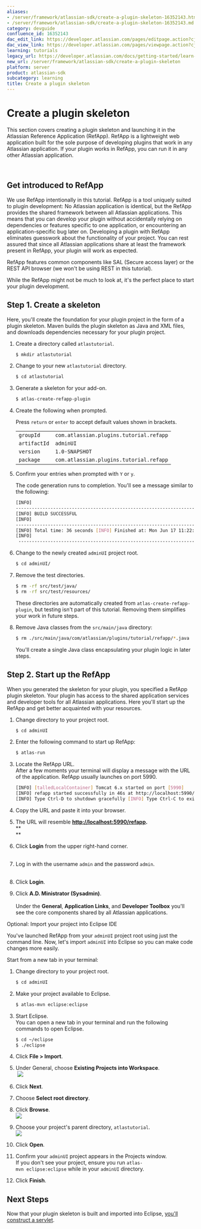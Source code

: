 ```yaml
---
aliases:
- /server/framework/atlassian-sdk/create-a-plugin-skeleton-16352143.html
- /server/framework/atlassian-sdk/create-a-plugin-skeleton-16352143.md
category: devguide
confluence_id: 16352143
dac_edit_link: https://developer.atlassian.com/pages/editpage.action?cjm=wozere&pageId=16352143
dac_view_link: https://developer.atlassian.com/pages/viewpage.action?cjm=wozere&pageId=16352143
learning: tutorials
legacy_url: https://developer.atlassian.com/docs/getting-started/learn-the-development-platform-by-example/create-a-plugin-skeleton
new_url: /server/framework/atlassian-sdk/create-a-plugin-skeleton
platform: server
product: atlassian-sdk
subcategory: learning
title: Create a plugin skeleton
---
```

# Create a plugin skeleton

This section covers creating a plugin skeleton and launching it in the Atlassian Reference Application (RefApp). RefApp is a lightweight web application built for the sole purpose of developing plugins that work in any Atlassian application. If your plugin works in RefApp, you can run it in any other Atlassian application. 

 

## Get introduced to RefApp

We use RefApp intentionally in this tutorial. RefApp is a tool uniquely suited to plugin development: No Atlassian application is identical, but the RefApp provides the shared framework between all Atlassian applications. This means that you can develop your plugin without accidentally relying on dependencies or features specific to one application, or encountering an application-specific bug later on. Developing a plugin with RefApp eliminates guesswork about the functionality of your project. You can rest assured that since all Atlassian applications share at least the framework present in RefApp, your plugin will work as expected.  

RefApp features common components like SAL (Secure access layer) or the REST API browser (we won't be using REST in this tutorial). 

While the RefApp might not be much to look at, it's the perfect place to start your plugin development.

## Step 1. Create a skeleton

Here, you'll create the foundation for your plugin project in the form of a plugin skeleton. Maven builds the plugin skeleton as Java and XML files, and downloads dependencies necessary for your plugin project. 

1.  Create a directory called `atlastutorial`. 

    ``` bash
    $ mkdir atlastutorial
    ```

2.  Change to your new `atlastutorial` directory. 

    ``` bash
    $ cd atlastutorial
    ```

3.  Generate a skeleton for your add-on. 

    ``` bash
    $ atlas-create-refapp-plugin
    ```

4.  Create the following when prompted.

    Press `return` or `enter` to accept default values shown in brackets. 

    |              |                                         |
    |--------------|-----------------------------------------|
    | `groupId`    | `com.atlassian.plugins.tutorial.refapp` |
    | `artifactId` | `adminUI`                               |
    | `version`    | `1.0-SNAPSHOT`                          |
    | `package`    | `com.atlassian.plugins.tutorial.refapp` |

5.  Confirm your entries when prompted with `Y` or `y`.

    The code generation runs to completion. You'll see a message similar to the following: 

    ``` bash
    [INFO]
    -------------------------------------------------------------------- 
    [INFO] BUILD SUCCESSFUL 
    [INFO] 
    -------------------------------------------------------------------- 
    [INFO] Total time: 36 seconds [INFO] Finished at: Mon Jun 17 11:22:49 PDT 2013 
    [INFO]
     --------------------------------------------------------------------
    ```

6.  Change to the newly created `adminUI` project root.

    ``` bash
    $ cd adminUI/
    ```

      

7.  Remove the test directories.

    ``` bash
    $ rm -rf src/test/java/
    $ rm -rf src/test/resources/
    ```

    These directories are automatically created from `atlas-create-refapp-plugin`, but testing isn't part of this tutorial. Removing them simplifies your work in future steps.

8.  Remove Java classes from the `src/main/java` directory: 

    ``` bash
    $ rm ./src/main/java/com/atlassian/plugins/tutorial/refapp/*.java
    ```

    You'll create a single Java class encapsulating your plugin logic in later steps.

## Step 2. Start up the RefApp

When you generated the skeleton for your plugin, you specified a RefApp plugin skeleton. Your plugin has access to the shared application services and developer tools for all Atlassian applications. Here you'll start up the RefApp and get better acquainted with your resources.

1.  Change directory to your project root. 

    ``` bash
    $ cd adminUI
    ```

2.  Enter the following command to start up RefApp:

    ``` bash
    $ atlas-run
    ```

3.  Locate the RefApp URL.  
    After a few moments your terminal will display a message with the URL of the application. RefApp usually launches on port 5990. 

    ``` bash
    [INFO] [talledLocalContainer] Tomcat 6.x started on port [5990] 
    [INFO] refapp started successfully in 46s at http://localhost:5990/refapp 
    [INFO] Type Ctrl-D to shutdown gracefully [INFO] Type Ctrl-C to exit
    ```

4.  Copy the URL and paste it into your browser.   
      
5.  The URL will resemble **<a href="http://localhost:5990/refapp/plugins/servlet" class="external-link">http://localhost:5990/refapp</a>.**  
    **  
    **
6.  Click **Login** from the upper right-hand corner.  
     
7.  Log in with the username `admin` and the password `admin`.  
     
8.  Click **Login**.
9.  Click **A.D. Ministrator (Sysadmin)**.  
       
    Under the **General**, **Application Links**, and **Developer Toolbox** you'll see the core components shared by all Atlassian applications.

  

Optional: Import your project into Eclipse IDE

You've launched RefApp from your `adminUI` project root using just the command line. Now, let's import `adminUI` into Eclipse so you can make code changes more easily.

Start from a new tab in your terminal:

1.  Change directory to your project root. 

    ``` bash
    $ cd adminUI
    ```

2.  Make your project available to Eclipse. 

    ``` bash
    $ atlas-mvn eclipse:eclipse
    ```

3.  Start Eclipse.  
    You can open a new tab in your terminal and run the following commands to open Eclipse. 

    ``` bash
    $ cd ~/eclipse 
    $ ./eclipse
    ```

4.  Click **File &gt; Import**.  
      
5.  Under General, choose **Existing Projects into Workspace**.  
     ![](/server/framework/atlassian-sdk/images/1.6.jpeg)
6.  Click **Next**.  
      
7.  Choose **Select root directory**.  
      
8.  Click **Browse**.  
    ![](/server/framework/atlassian-sdk/images/1.7.jpeg)
9.  Choose your project's parent directory, `atlastutorial`.   
    ![](/server/framework/atlassian-sdk/images/1.8.jpeg)
10. Click **Open**.  
      
11. Confirm your `adminUI` project appears in the Projects window.  
    If you don't see your project, ensure you run `atlas-mvn eclipse:eclipse` while in your `adminUI` directory.  
      
12. Click **Finish**.

## Next Steps

Now that your plugin skeleton is built and imported into Eclipse, [you'll construct a servlet](https://developer.atlassian.com/display/DOCS/Convert+component+to+servlet+module).








































































































































